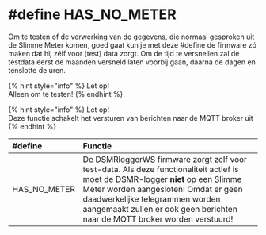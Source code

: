 # \#define HAS\_NO\_METER

Om te testen of de verwerking van de gegevens, die normaal gesproken uit de Slimme Meter komen, goed gaat kun je met deze \#define de firmware zó maken dat hij zélf voor \(test\) data zorgt. Om de tijd te versnellen zal de testdata eerst de maanden versneld laten voorbij gaan, daarna de dagen en tenslotte de uren.

{% hint style="info" %}
Let op!   
Alleen om te testen!
{% endhint %}

{% hint style="info" %}
Let op!   
Deze functie schakelt het versturen van berichten naar de MQTT broker uit
{% endhint %}

| \#define | Functie |
| :--- | :--- |
| HAS\_NO\_METER |  De DSMRloggerWS firmware zorgt zelf voor test-data. Als deze functionaliteit actief is moet de DSMR-logger **niet** op een Slimme Meter worden aangesloten! Omdat er geen daadwerkelijke telegrammen worden aangemaakt zullen er ook geen berichten naar de MQTT broker worden verstuurd! |

